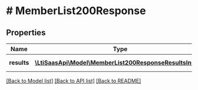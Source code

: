 # # MemberList200Response

## Properties

Name | Type | Description | Notes
------------ | ------------- | ------------- | -------------
**results** | [**\LtiSaasApi\Model\MemberList200ResponseResultsInner[]**](MemberList200ResponseResultsInner.md) | The list of users | [optional]

[[Back to Model list]](../../README.md#models) [[Back to API list]](../../README.md#endpoints) [[Back to README]](../../README.md)
